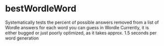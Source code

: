 # bestWordleWord
Systematically tests the percent of possible answers removed from a list of Wordle answers for each word you can guess in Wordle
Currently, it is either bugged or just poorly optimized, as it takes approx. 1.5 seconds per word generation

